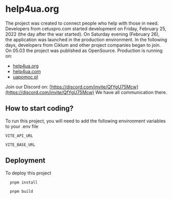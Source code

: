 #  help4ua.org

The project was created to connect people who help with those in need. Developers from cetuspro.com started development on Friday, February 25, 2022 (the day after the war started). On Saturday evening (February 26), the application was launched in the production environment.
In the following days, developers from Ciklum and other project companies began to join. On 05.03 the project was published as OpenSource.
Production is running on:
- [help4ua.org](www.help4ua.org)
- [help4ua.com](www.help4ua.com)
- [uapomoc.pl](www.uapomoc.pl)

Join our Discord on: [https://discord.com/invite/QfYgU75Mcw](https://discord.com/invite/QfYgU75Mcw)
We have all communication there.



## How to start coding?

To run this project, you will need to add the following environment variables to your .env file

`VITE_API_URL`

`VITE_BASE_URL`

## Deployment
To deploy this project
```bash
  pnpm install
```
```bash
  pnpm build
```
